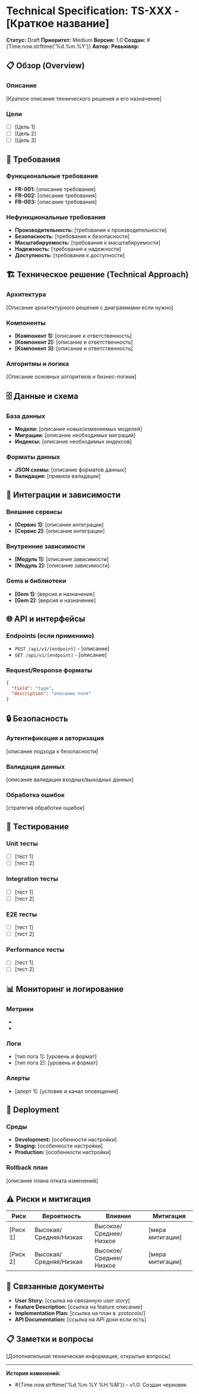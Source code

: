 # Technical Specification: TS-XXX - [Краткое название]

**Статус:** Draft
**Приоритет:** Medium
**Версия:** 1.0
**Создан:** #{Time.now.strftime('%d.%m.%Y')}
**Автор:**
**Ревьювер:**

## 📋 Обзор (Overview)

### Описание
[Краткое описание технического решения и его назначение]

### Цели
- [ ] [Цель 1]
- [ ] [Цель 2]
- [ ] [Цель 3]

## 🔧 Требования

### Функциональные требования
- **FR-001:** [описание требования]
- **FR-002:** [описание требования]
- **FR-003:** [описание требования]

### Нефункциональные требования
- **Производительность:** [требования к производительности]
- **Безопасность:** [требования к безопасности]
- **Масштабируемость:** [требования к масштабируемости]
- **Надежность:** [требования к надежности]
- **Доступность:** [требования к доступности]

## 🏗️ Техническое решение (Technical Approach)

### Архитектура
[Описание архитектурного решения с диаграммами если нужно]

### Компоненты
- **[Компонент 1]:** [описание и ответственность]
- **[Компонент 2]:** [описание и ответственность]
- **[Компонент 3]:** [описание и ответственность]

### Алгоритмы и логика
[Описание основных алгоритмов и бизнес-логики]

## 🗄️ Данные и схема

### База данных
- **Модели:** [описание новых/изменяемых моделей]
- **Миграции:** [описание необходимых миграций]
- **Индексы:** [описание необходимых индексов]

### Форматы данных
- **JSON схемы:** [описание форматов данных]
- **Валидация:** [правила валидации]

## 🔌 Интеграции и зависимости

### Внешние сервисы
- **[Сервис 1]:** [описание интеграции]
- **[Сервис 2]:** [описание интеграции]

### Внутренние зависимости
- **[Модуль 1]:** [описание зависимости]
- **[Модуль 2]:** [описание зависимости]

### Gems и библиотеки
- **[Gem 1]:** [версия и назначение]
- **[Gem 2]:** [версия и назначение]

## 🌐 API и интерфейсы

### Endpoints (если применимо)
- `POST /api/v1/[endpoint]` - [описание]
- `GET /api/v1/[endpoint]` - [описание]

### Request/Response форматы
```json
{
  "field": "type",
  "description": "описание поля"
}
```

## 🔒 Безопасность

### Аутентификация и авторизация
[описание подхода к безопасности]

### Валидация данных
[описание валидации входных/выходных данных]

### Обработка ошибок
[стратегия обработки ошибок]

## 🧪 Тестирование

### Unit тесты
- [ ] [тест 1]
- [ ] [тест 2]

### Integration тесты
- [ ] [тест 1]
- [ ] [тест 2]

### E2E тесты
- [ ] [тест 1]
- [ ] [тест 2]

### Performance тесты
- [ ] [тест 1]
- [ ] [тест 2]

## 📊 Мониторинг и логирование

### Метрики
- [метрика 1]: [описание]
- [метрика 2]: [описание]

### Логи
- [тип лога 1]: [уровень и формат]
- [тип лога 2]: [уровень и формат]

### Алерты
- [алерт 1]: [условие и канал оповещения]

## 🚀 Deployment

### Среды
- **Development:** [особенности настройки]
- **Staging:** [особенности настройки]
- **Production:** [особенности настройки]

### Rollback план
[описание плана отката изменений]

## ⚠️ Риски и митигация

| Риск | Вероятность | Влияние | Митигация |
|------|-------------|---------|-----------|
| [Риск 1] | Высокая/Средняя/Низкая | Высокое/Среднее/Низкое | [мера митигации] |
| [Риск 2] | Высокая/Средняя/Низкая | Высокое/Среднее/Низкое | [мера митигации] |

## 🔗 Связанные документы

- **User Story:** [ссылка на связанную user story]
- **Feature Description:** [ссылка на feature описание]
- **Implementation Plan:** [ссылка на план в .protocols/]
- **API Documentation:** [ссылка на API доки если есть]

## 📋 Заметки и вопросы

[Дополнительная техническая информация, открытые вопросы]

---

**История изменений:**
- #{Time.now.strftime('%d.%m.%Y %H:%M')} - v1.0: Создан черновик
